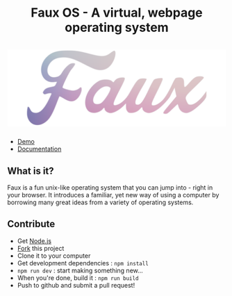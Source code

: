 <h1 align="center">
  Faux OS - A virtual, webpage operating system
  <br><br>
  <img src="https://github.com/fauxOS/faux/raw/master/faux.png" title="Faux" alt="Faux OS Logo">
</h1>

+ [Demo](https://faux.js.org/demo)
+ [Documentation](https://faux.js.org/docs)

## What is it?

Faux is a fun unix-like operating system that you can jump into - right
in your browser. It introduces a familiar, yet new way of using a computer
by borrowing many great ideas from a variety of operating systems.

## Contribute

+ Get [Node.js](https://nodejs.org/en/download/)
+ [Fork](https://github.com/fauxOS/faux/fork) this project
+ Clone it to your computer
+ Get development dependencies : `npm install`
+ `npm run dev` : start making something new...
+ When you're done, build it : `npm run build`
+ Push to github and submit a pull request! 
